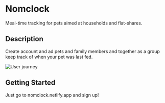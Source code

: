 # Nomclock

Meal-time tracking for pets aimed at households and flat-shares.

## Description

Create account and ad pets and family members and together as a group keep track of when your pet was last fed.

![User journey](https://github.com/iclogg/nomclock/nomclockstory.jpg?raw=true)

## Getting Started

Just go to nomclock.netlify.app and sign up!
